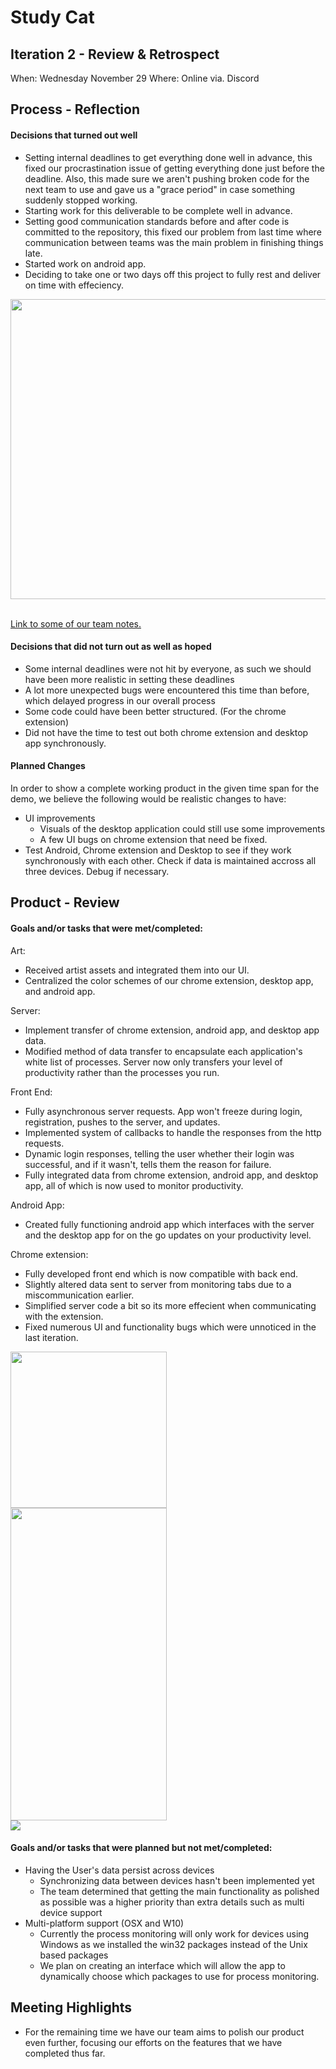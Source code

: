 # Study Cat

## Iteration 2 - Review & Retrospect

When: Wednesday November 29
Where: Online via. Discord

## Process - Reflection

#### Decisions that turned out well

* Setting internal deadlines to get everything done well in advance, this fixed our procrastination issue of getting everything done just before the deadline. Also, this made sure we aren't pushing broken code for the next team to use and gave us a "grace period" in case something suddenly stopped working.
* Starting work for this deliverable to be complete well in advance.
* Setting good communication standards before and after code is committed to the repository, this fixed our problem from last time where communication between teams was the main problem in finishing things late.  
* Started work on android app. 
* Deciding to take one or two days off this project to fully rest and deliver on time with effeciency. 

<img src="sprint4taiga.png" width="640" height="480">



<br /> 
<br /> 


[Link to some of our team notes.](https://drive.google.com/drive/folders/0B2HiDj_0mhzYZktXVWxpaUdUZW8)

#### Decisions that did not turn out as well as hoped

* Some internal deadlines were not hit by everyone, as such we should have been more realistic in setting these deadlines
* A lot more unexpected bugs were encountered this time than before, which delayed progress in our overall process 
* Some code could have been better structured. (For the chrome extension)
* Did not have the time to test out both chrome extension and desktop app synchronously.

#### Planned Changes

In order to show a complete working product in the given time span for the demo, we believe the following would be realistic changes to have:
* UI improvements
    - Visuals of the desktop application could still use some improvements
    - A few UI bugs on chrome extension that need be fixed.
* Test Android, Chrome extension and Desktop to see if they work synchronously with each other. Check if data is maintained accross all three devices. Debug if necessary. 
 
## Product - Review

#### Goals and/or tasks that were met/completed:

Art:
* Received artist assets and integrated them into our UI.
* Centralized the color schemes of our chrome extension, desktop app, and android app.

Server: 

* Implement transfer of chrome extension, android app, and desktop app data.
* Modified method of data transfer to encapsulate each application's white list of processes. Server now only transfers your level of productivity rather than the processes you run.

Front End:
* Fully asynchronous server requests. App won't freeze during login, registration, pushes to the server, and updates.
* Implemented system of callbacks to handle the responses from the http requests.
* Dynamic login responses, telling the user whether their login was successful, and if it wasn't, tells them the reason for failure.
* Fully integrated data from chrome extension, android app, and desktop app, all of which is now used to monitor productivity.

Android App:
* Created fully functioning android app which interfaces with the server and the desktop app for on the go updates on your productivity level.

Chrome extension: 
* Fully developed front end which is now compatible with back end. 
* Slightly altered data sent to server from monitoring tabs due to a miscommunication earlier.
* Simplified server code a bit so its more effecient when communicating with the extension.
* Fixed numerous UI and functionality bugs which were unnoticed in the last iteration. 

<img src="desktopmain.png" width="250px" height="250px" />

<br />

<img src="androidcat.png" width="250px" height="500px" />

<br />

<img src="chrome-main.PNG">

#### Goals and/or tasks that were planned but not met/completed:

* Having the User's data persist across devices
    - Synchronizing data between devices hasn't been implemented yet
    - The team determined that getting the main functionality as polished as possible was a higher priority than extra details such as multi device support
* Multi-platform support (OSX and W10)
    - Currently the process monitoring will only work for devices using Windows as we installed the win32 packages instead of the Unix based packages
    - We plan on creating an interface which will allow the app to dynamically choose which packages to use for process monitoring. 

## Meeting Highlights

* For the remaining time we have our team aims to polish our product even further, focusing our efforts on the features that we have completed thus far.